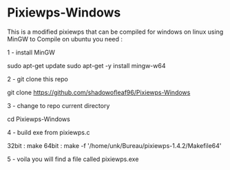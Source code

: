 # Pixiewps-Windows


This is a modified pixiewps that can be compiled for windows on linux using MinGW
to Compile on ubuntu
you need :

1 - install MinGW

sudo apt-get update
sudo apt-get -y install mingw-w64

2 - git clone this repo

git clone https://github.com/shadowofleaf96/Pixiewps-Windows

3 - change to repo current directory

cd Pixiewps-Windows

4 - build exe from pixiewps.c

32bit : make
64bit : make -f '/home/unk/Bureau/pixiewps-1.4.2/Makefile64' 

5 - voila you will find a file called pixiewps.exe
